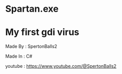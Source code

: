 # Spartan.exe

# My first gdi virus

Made By : SpertonBalls2

Made In : C#

youtube : https://www.youtube.com/@SpertonBalls2
